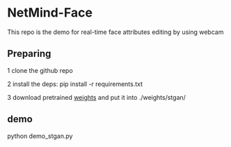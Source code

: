 # NetMind-Face
This repo is the demo for real-time face attributes editing by using webcam

## Preparing
1 clone the github repo

2 install the deps: pip install -r requirements.txt

3 download pretrained [weights](https://drive.google.com/file/d/1mgl5F5ze5qPls6vjCYwnshlMmTeg5RuE/view?usp=sharing) and put it into ./weights/stgan/ 


## demo
python demo_stgan.py
